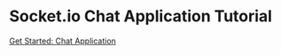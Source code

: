 # Socket.io Chat Application Tutorial

[Get Started: Chat Application](https://socket.io/get-started/chat/)